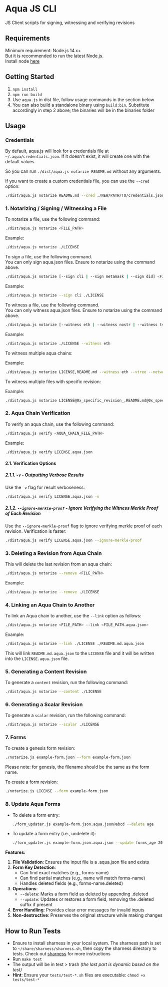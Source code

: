 # Aqua JS CLI

JS Client scripts for signing, witnessing and verifying revisions

## Requirements
Minimum requirement: Node.js 14.x+  
But it is recommended to run the latest Node.js.  
Install node [here](https://nodejs.org/en/download)

## Getting Started 
1. `npm install`
2. `npm run build`
3. Use `aqua.js` in dist file, follow usage commands in the section below
4. You can also build a standalone binary using `build:bin`. Substitute accordingly in step 2 above; the binaries will be in the binaries folder

## Usage

### Credentials

By default, aqua.js will look for a credentials file at `~/.aqua/credentials.json`. If it doesn't exist, it will create one with the default values.

So you can run `./dist/aqua.js notarize README.md` without any arguments.

If you want to create a custom credentials file, you can use the `--cred` option:

```bash
./dist/aqua.js notarize README.md --cred ./NEW/PATH/TO/credentials.json
```

### 1. Notarizing / Signing / Witnessing a File

To notarize a file, use the following command:

```bash 
./dist/aqua.js notarize <FILE_PATH>
```

Example:

```bash 
./dist/aqua.js notarize ./LICENSE
```

To sign a file, use the following command.  
You can only sign aqua.json files. Ensure to notarize using the command above.

```bash
./dist/aqua.js notarize [--sign cli | --sign metamask | --sign did] <FILE_PATH>
```

Example:

```bash
./dist/aqua.js notarize --sign cli ./LICENSE
```

To witness a file, use the following command.  
You can only witness aqua.json files. Ensure to notarize using the command above.

```bash
./dist/aqua.js notarize [--witness eth | --witness nostr | --witness tsa] <FILE_PATH>
```

Example:

```bash
./dist/aqua.js notarize ./LICENSE --witness eth
```

To witness multiple aqua chains:

Example:
```bash
./dist/aqua.js notarize LICENSE,README.md --witness eth --vtree --network sepolia
```

To witness multiple files with specific revision:

Example:
```bash
./dist/aqua.js notarize LICENSE@0x_specific_revision_,README.md@0x_specific_revision_ --witness eth --type cli --vtree
```

### 2. Aqua Chain Verification

To verify an aqua chain, use the following command:

```bash
./dist/aqua.js verify <AQUA_CHAIN_FILE_PATH>
```

Example:

```bash
./dist/aqua.js verify LICENSE.aqua.json
```

#### 2.1. Verification Options

##### 2.1.1. `-v` - Outputting Verbose Results

Use the `-v` flag for result verboseness:

```bash
./dist/aqua.js verify LICENSE.aqua.json -v
```

##### 2.1.2. `--ignore-merkle-proof` - Ignore Verifying the Witness Merkle Proof of Each Revision

Use the `--ignore-merkle-proof` flag to ignore verifying merkle proof of each revision. Verification is faster:

```bash
./dist/aqua.js verify LICENSE.aqua.json --ignore-merkle-proof
```

### 3. Deleting a Revision from Aqua Chain

This will delete the last revision from an aqua chain:

```bash
./dist/aqua.js notarize --remove <FILE_PATH>
```

Example:

```bash
./dist/aqua.js notarize --remove ./LICENSE
```

### 4. Linking an Aqua Chain to Another

To link an Aqua chain to another, use the `--link` option as follows:

```bash
./dist/aqua.js notarize <FILE_PATH> --link <FILE_PATH.aqua.json>
```

Example:

```bash
./dist/aqua.js notarize --link ./LICENSE ./README.md.aqua.json
```

This will link `README.md.aqua.json` to the `LICENSE` file and it will be written into the `LICENSE.aqua.json` file.

### 5. Generating a Content Revision

To generate a `content` revision, run the following command:

```bash
./dist/aqua.js notarize --content ./LICENSE
```

### 6. Generating a Scalar Revision

To generate a `scalar` revision, run the following command:

```bash
./dist/aqua.js notarize --scalar ./LICENSE
```

### 7. Forms 

To create a genesis form revision:
```bash
./notarize.js example-form.json --form example-form.json
```

Please note: for genesis, the filename should be the same as the form name.

To create a form revision:
```bash
./notarize.js LICENSE --form example-form.json
```

### 8. Update Aqua Forms 

* To delete a form entry:
  ```bash
  ./form_updater.js example-form.json.aqua.json@abcd --delete age
  ```
 
* To update a form entry (i.e., undelete it):
  ```bash
  ./form_updater.js example-form.json.aqua.json --update forms_age 200
  ```

**Features:**

1. **File Validation**: Ensures the input file is a .aqua.json file and exists
2. **Form Key Detection**:
   - Can find exact matches (e.g., forms-name)
   - Can find partial matches (e.g., name will match forms-name)
   - Handles deleted fields (e.g., forms-name.deleted)
3. **Operations**:
   - `--delete`: Marks a form field as deleted by appending .deleted
   - `--update`: Updates or restores a form field, removing the .deleted suffix if present
4. **Error Handling**: Provides clear error messages for invalid inputs
5. **Non-destructive**: Preserves the original structure while making changes

## How to Run Tests

- Ensure to install sharness in your local system. The sharness path is set to `~/share/sharness/sharness.sh`, then copy the sharness directory to tests. Check out [sharness](https://github.com/felipec/sharness) for more instructions
- Run `make test`
- The output will be in test > trash *(the last part is dynamic based on the test)*
- **Hint**: Ensure your `tests/test-*.sh` files are executable: `chmod +x tests/test-*`